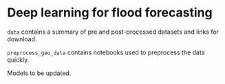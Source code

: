 # Deep learning for flood forecasting

`data` contains a summary of pre and post-processed datasets and links for download.

`preprocess_geo_data` contains notebooks used to preprocess the data quickly.

Models to be updated.
